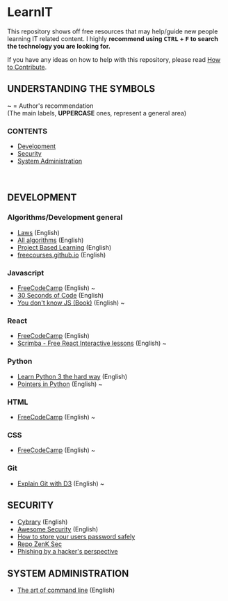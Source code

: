 # LearnIT<br>
This repository shows off free resources that may help/guide new people learning IT related content.
I highly **recommend using <kbd>CTRL</kbd> + <kbd>F</kbd> to search the technology you are looking for.**

If you have any ideas on how to help with this repository, please read [How to Contribute](https://github.com/Ronkiro/LearnIT/blob/master/CONTRIBUTING.md).

## UNDERSTANDING THE SYMBOLS<br>
**~** = Author's recommendation<br>
(The main labels, **UPPERCASE** ones, represent a general area) 

### CONTENTS
* [Development](#development)
* [Security](#security)
* [System Administration](#system-administration-)
<br><br><br>
## DEVELOPMENT
### Algorithms/Development general
* <a href=https://github.com/dwmkerr/hacker-laws>Laws</a>  (English)
* <a href=https://github.com/TheAlgorithms/Python>All algorithms</a>  (English)
* <a href=https://github.com/tuvtran/project-based-learning>Project Based Learning</a>  (English)
* [freecourses.github.io](https://freecourses.github.io/) (English)

### Javascript<br>
* <a href=https://learn.freecodecamp.org/>FreeCodeCamp</a>  (English) ~
* <a href=https://github.com/30-seconds/30-seconds-of-code>30 Seconds of Code</a> (English)
* <a href=https://github.com/getify/You-Dont-Know-JS>You don't know JS (Book)</a> (English) ~

### React<br>
* <a href=https://learn.freecodecamp.org/>FreeCodeCamp</a>  (English)
* <a href=https://scrimba.com/playlist/p7P5Hd>Scrimba - Free React Interactive lessons</a>  (English) ~

### Python<br>
* <a href=https://learnpythonthehardway.org/python3/>Learn Python 3 the hard way</a>  (English)
* <a href=https://realpython.com/pointers-in-python/>Pointers in Python</a> (English) ~

### HTML<br>
* <a href=https://learn.freecodecamp.org/>FreeCodeCamp</a>  (English) ~

### CSS<br>
* <a href=https://learn.freecodecamp.org/>FreeCodeCamp</a>  (English) ~

### Git<br>
* <a href=http://onlywei.github.io/explain-git-with-d3/>Explain Git with D3</a> (English) ~

## SECURITY<br>
* <a href=https://www.cybrary.it/>Cybrary</a> (English)
* <a href=https://github.com/sbilly/awesome-security>Awesome Security</a> (English)
* [How to store your users password safely](https://nakedsecurity.sophos.com/2013/11/20/serious-security-how-to-store-your-users-passwords-safely/)
* [Repo ZenK Sec](https://repo.zenk-security.com/?dir=.)
* [Phishing by a hacker's perspective](https://medium.com/@curtbraz/gone-phishin-an-attacker-s-perspective-solutions-857b26b03d38)

## SYSTEM ADMINISTRATION <br>
* <a href=https://github.com/jlevy/the-art-of-command-line>The art of command line</a>  (English)
